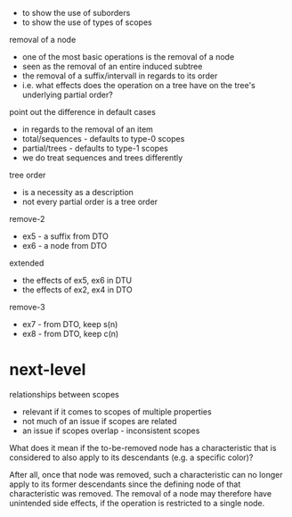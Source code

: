 
- to show the use of suborders
- to show the use of types of scopes

removal of a node
- one of the most basic operations is the removal of a node
- seen as the removal of an entire induced subtree
- the removal of a suffix/intervall in regards to its order
- i.e. what effects does the operation on a tree
  have on the tree's underlying partial order?

point out the difference in default cases
- in regards to the removal of an item
- total/sequences - defaults to type-0 scopes
- partial/trees - defaults to type-1 scopes
- we do treat sequences and trees differently

tree order
- is a necessity as a description
- not every partial order is a tree order

<!-- ======================================================================= -->

remove-2
- ex5 - a suffix from DTO
- ex6 - a node from DTO

extended
- the effects of ex5, ex6 in DTU
- the effects of ex2, ex4 in DTO

remove-3
- ex7 - from DTO, keep s(n)
- ex8 - from DTO, keep c(n)

<!-- ======================================================================= -->
# next-level

relationships between scopes
- relevant if it comes to scopes of multiple properties
- not much of an issue if scopes are related
- an issue if scopes overlap - inconsistent scopes

What does it mean if the to-be-removed node has a characteristic that is
considered to also apply to its descendants (e.g. a specific color)?

After all, once that node was removed, such a characteristic can no longer
apply to its former descendants since the defining node of that characteristic
was removed. The removal of a node may therefore have unintended side effects,
if the operation is restricted to a single node.
